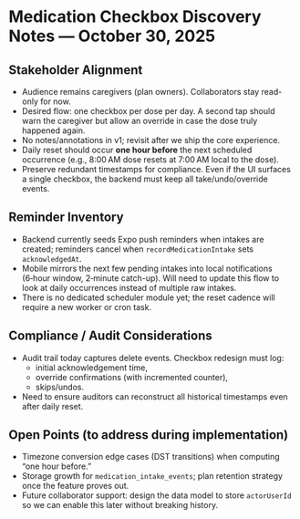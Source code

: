 # Medication Checkbox Discovery Notes — October 30, 2025

## Stakeholder Alignment
- Audience remains caregivers (plan owners). Collaborators stay read-only for now.
- Desired flow: one checkbox per dose per day. A second tap should warn the caregiver but allow an override in case the dose truly happened again.
- No notes/annotations in v1; revisit after we ship the core experience.
- Daily reset should occur **one hour before** the next scheduled occurrence (e.g., 8:00 AM dose resets at 7:00 AM local to the dose).
- Preserve redundant timestamps for compliance. Even if the UI surfaces a single checkbox, the backend must keep all take/undo/override events.

## Reminder Inventory
- Backend currently seeds Expo push reminders when intakes are created; reminders cancel when `recordMedicationIntake` sets `acknowledgedAt`.
- Mobile mirrors the next few pending intakes into local notifications (6‑hour window, 2‑minute catch-up). Will need to update this flow to look at daily occurrences instead of multiple raw intakes.
- There is no dedicated scheduler module yet; the reset cadence will require a new worker or cron task.

## Compliance / Audit Considerations
- Audit trail today captures delete events. Checkbox redesign must log:
  - initial acknowledgement time,
  - override confirmations (with incremented counter),
  - skips/undos.
- Need to ensure auditors can reconstruct all historical timestamps even after daily reset.

## Open Points (to address during implementation)
- Timezone conversion edge cases (DST transitions) when computing “one hour before.”
- Storage growth for `medication_intake_events`; plan retention strategy once the feature proves out.
- Future collaborator support: design the data model to store `actorUserId` so we can enable this later without breaking history.
